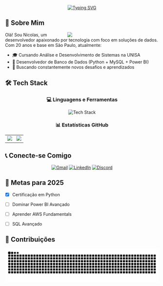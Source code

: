 <div align="center">
  <a href="https://git.io/typing-svg">
    <img src="https://readme-typing-svg.demolab.com?font=Fira+Code&weight=600&size=32&duration=4000&pause=1000&color=FF00F6&center=true&vCenter=true&width=540&lines=%F0%9F%9A%80+Welcome+to+my+profile!+%F0%9F%8E%89;%F0%9F%92%BB+Full-Stack+Developer+%7C+Data+Enthusiast;" alt="Typing SVG">
  </a>
</div>

## 🌟 Sobre Mim

<p align="center">
  <img align="right" width="300" src="https://media0.giphy.com/media/v1.Y2lkPTc5MGI3NjExY2ZzYnluZmR6OXVlZmowbW1mbzRiMGhyODExczA3ejZyc3owazdpMSZlcD12MV9pbnRlcm5hbF9naWZfYnlfaWQmY3Q9Zw/a692I53FP9XtvM4YCc/giphy.gif">
  
  Olá! Sou Nicolas, um desenvolvedor apaixonado por tecnologia com foco em soluções de dados. Com 20 anos e base em São Paulo, atualmente:
  
  - 🎓 Cursando Análise e Desenvolvimento de Sistemas na UNISA
  - 💼 Desenvolvedor de Banco de Dados (Python + MySQL + Power BI)
  - 🚀 Buscando constantemente novos desafios e aprendizados
 
</p>

## 🛠 Tech Stack

<div align="center">
  
  ### 💻 Linguagens e Ferramentas
  
  <img src="https://skillicons.dev/icons?i=python,mysql,java,html,css,github,vscode,powerbi" alt="Tech Stack" />
  
  ### 📊 Estatísticas GitHub
  
  <table>
    <tr>
      <td><img height="200em" src="https://github-readme-stats.vercel.app/api?username=nicolaspsilva6&show_icons=true&theme=dracula&include_all_commits=true&count_private=true&hide_border=true"/></td>
      <td><img height="200em" src="https://github-readme-stats.vercel.app/api/top-langs/?username=nicolaspsilva6&layout=compact&langs_count=7&theme=dracula&hide_border=true"/></td>
    </tr>
   
  </table>
</div>


## 📞 Conecte-se Comigo

<div align="center">
  
  [![Gmail](https://img.shields.io/badge/Gmail-D14836?style=for-the-badge&logo=gmail&logoColor=white)](mailto:Nicolas.pinheiro7@gmail.com)
  [![LinkedIn](https://img.shields.io/badge/LinkedIn-0077B5?style=for-the-badge&logo=linkedin&logoColor=white)](https://www.linkedin.com/in/nicolaspinheirodasilva)
  [![Discord](https://img.shields.io/badge/Discord-5865F2?style=for-the-badge&logo=discord&logoColor=white)](https://discordapp.com/users/seuID)

  
</div>

## 🎯 Metas para 2025

- [x] Certificação em Python
- [ ] Dominar Power BI Avançado
- [ ] Aprender AWS Fundamentals
- [ ] SQL Avançado


## 🐍 Contribuições

<picture>
  <source media="(prefers-color-scheme: dark)" srcset="https://raw.githubusercontent.com/nicolaspsilva6/nicolaspsilva6/output/github-contribution-grid-snake-dark.svg" />
  <source media="(prefers-color-scheme: light)" srcset="https://raw.githubusercontent.com/nicolaspsilva6/nicolaspsilva6/output/github-contribution-grid-snake.svg" />
  <img alt="github contribution grid snake animation" src="https://raw.githubusercontent.com/nicolaspsilva6/nicolaspsilva6/output/github-contribution-grid-snake.svg" />
</picture>

